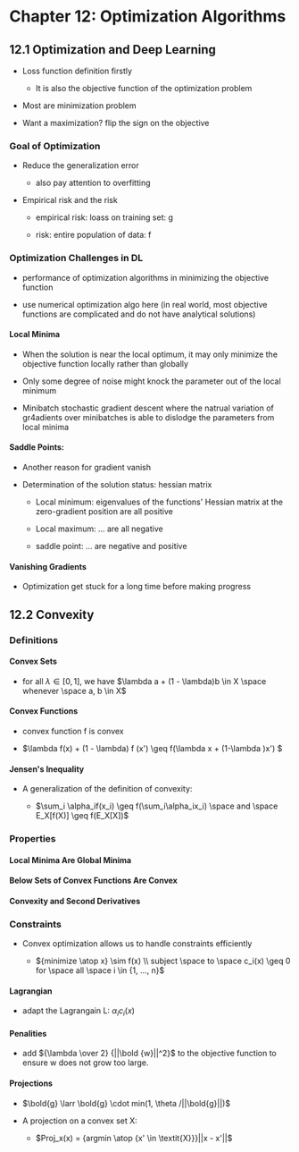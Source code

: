 # Chapter 12: Optimization Algorithms



## 12.1 Optimization and Deep Learning

* Loss function definition firstly
  
  * It is also the objective function of the optimization problem

* Most are minimization problem

* Want a maximization? flip the sign on the objective

### Goal of Optimization

* Reduce the generalization error
  
  * also pay attention to overfitting

* Empirical risk and the risk
  
  * empirical risk: loass on training set:  g
  
  * risk: entire population of data:  f



### Optimization Challenges in DL

* performance of optimization algorithms in minimizing the objective function

* use numerical optimization algo here (in real world, most objective functions are complicated and do not have analytical solutions)

#### Local Minima

* When the solution is near the local optimum, it may only minimize the objective function locally rather than globally

* Only some degree of noise might knock the parameter out of the local minimum

* Minibatch stochastic gradient descent where the natrual variation of gr4adients over minibatches is able to dislodge the parameters from local minima

#### Saddle Points:

* Another reason for gradient vanish

* Determination of the solution status: hessian matrix
  
  * Local minimum: eigenvalues of the functions' Hessian matrix at the zero-gradient position are all positive
  
  * Local maximum: ... are all negative
  
  * saddle point: ... are negative and positive

#### Vanishing Gradients

* Optimization get stuck for a long time before making progress





## 12.2 Convexity

### Definitions

#### Convex Sets

* for all $\lambda \in [0, 1]$, we have $\lambda a + (1 - \lambda)b \in X \space whenever \space a, b \in X$

#### Convex Functions

* convex function f is convex

* $\lambda f(x) + (1 - \lambda) f (x') \geq f(\lambda x + (1-\lambda )x') $

#### Jensen's Inequality

* A generalization of the definition of convexity: 
  
  * $\sum_i \alpha_if(x_i) \geq f(\sum_i\alpha_ix_i) \space and \space E_X[f(X)] \geq f(E_X[X])$



### Properties

#### Local Minima Are Global Minima

#### Below Sets of Convex Functions Are Convex

#### Convexity and Second Derivatives



### Constraints

* Convex optimization allows us to handle constraints efficiently
  
  * ${minimize \atop x} \sim f(x) \\ subject \space to \space c_i(x) \geq 0 for \space all \space i \in {1, ..., n}$

#### Lagrangian

* adapt the Lagrangain L:  $\alpha_ic_i(x)$

#### Penalities

* add ${\lambda \over 2} {||\bold {w}||^2}$ to the objective function to ensure w does not grow too large.

#### Projections

* $\bold{g} \larr \bold{g} \cdot min(1, \theta /||\bold{g}||)$

* A projection on a convex set X: 
  
  * $Proj_x(x) = {argmin \atop {x' \in \textit{X}}}||x - x'||$




